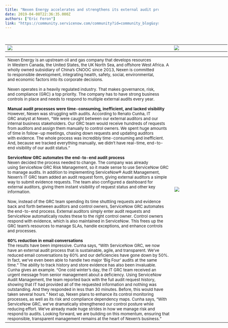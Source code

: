 ```yaml
---
title: "Nexen Energy accelerates and strengthens its external audit processes with ServiceNow GRC"
date: 2019-04-08T22:36:35.000Z
authors: ["Eric Feron"]
link: "https://community.servicenow.com/community?id=community_blog&sys_id=e499cfbfdb683344d82ffb24399619cd"
---
```

<div> </div>
<div>
<table style="width: 730px;"><tbody><tr><td style="width: 566.2px;"><img style="max-width: 100%; max-height: 480px;" src="https://community.servicenow.com/64984377db683344d82ffb2439961911.iix" /></td><td style="width: 176.8px;"><img style="max-width: 100%; max-height: 480px;" src="https://community.servicenow.com/3ac8833bdb683344d82ffb24399619a2.iix" /></td></tr></tbody></table>
</div>
<div>
<table style="width: 732px;"><tbody><tr><td style="width: 563.8px;">
<div><span style="font-size: 10pt;">Nexen Energy is an upstream oil and gas company that develops resources in Western Canada, the United States, the UK North Sea, and offshore West Africa. A wholly owned subsidiary of China’s CNOOC since 2013, Nexen is committed to responsible development, integrating health, safety, social, environmental, and economic factors into its corporate decisions.</span></div>
<div><span style="font-size: 10pt;"> </span></div>
<div><span style="font-size: 10pt;">Nexen operates in a heavily regulated industry. That makes governance, risk, and compliance (GRC) a top priority. The company has to have strong business controls in place and needs to respond to multiple external audits every year.</span></div>
<div>
<div><span style="font-size: 10pt;"> </span></div>
<div><span style="font-size: 10pt;"><strong>Manual audit processes were time-consuming, inefficient, and lacked visibility</strong></span></div>
<div><span style="font-size: 10pt;">However, Nexen was struggling with audits. According to Renato Cunha, IT GRC analyst at Nexen, “We were caught between our external auditors and our internal business stakeholders. Our GRC team would receive hundreds of requests from auditors and assign them manually to control owners. We spent huge amounts of time in follow-up meetings, chasing down requests and updating auditors with evidence. The whole process was incredibly time-consuming and inefficient. And, because we tracked everything manually, we didn’t have real-time, end-to-end visibility of our audit status.”</span></div>
<div><span style="font-size: 10pt;"> </span></div>
<div><span style="font-size: 10pt;"><strong>ServiceNow GRC automates the end-to-end audit process</strong></span></div>
<div><span style="font-size: 10pt;">Nexen decided the process needed to change. The company was already using ServiceNow GRC Risk Management, so it made sense to use ServiceNow GRC to manage audits. In addition to implementing ServiceNow® Audit Management, Nexen’s IT GRC team added an audit request form, giving external auditors a simple way to submit evidence requests. The team also configured a dashboard for external auditors, giving them instant visibility of request status and other key information.</span></div>
<div><span style="font-size: 10pt;"> </span></div>
<div>
<div><span style="font-size: 10pt;">Now, instead of the GRC team spending its time shuttling requests and evidence back and forth between auditors and control owners, ServiceNow GRC automates the end-to-end process. External auditors simply enter audit requests and ServiceNow automatically routes these to the right control owner. Control owners respond with evidence, which is also maintained in ServiceNow. This frees up the GRC team’s resources to manage SLAs, handle exceptions, and enhance controls and processes.</span></div>
<div><span style="font-size: 10pt;"> </span></div>
<div><span style="font-size: 10pt;"><strong>60% reduction in email conversations</strong></span></div>
<div><span style="font-size: 10pt;">The results have been impressive. Cunha says, “With ServiceNow GRC, we now have an external audit process that is sustainable, agile, and transparent. We’ve reduced email conversations by 60% and our deficiencies have gone down by 50%. In fact, we’ve even been able to handle two major ‘Big Four’ audits at the same time.” The ability to track history and store evidence has also been invaluable. Cunha gives an example. “One cold winter’s day, the IT GRC team received an urgent message from senior management about a deficiency. Using ServiceNow Audit Management, the team reported back with the full audit request history, showing that IT had provided all of the requested information and nothing was outstanding. And they responded in less than 30 minutes. Before, this would have taken several hours.” Next up, Nexen plans to enhance its control monitoring processes, as well as its risk and compliance dependency maps. Cunha says, “With ServiceNow GRC, we’ve dramatically strengthened our control posture while reducing effort. We’ve already made huge strides in how we manage risk and respond to audits. Looking forward, we are building on this momentum, ensuring that responsible, transparent management remains at the heart of Nexen’s business.”</span></div>
</div>
</div>
</td><td style="width: 181.2px;"><img style="max-width: 100%; max-height: 480px;" src="https://community.servicenow.com/4b294f7fdb683344d82ffb243996198d.iix" /></td></tr></tbody></table>
</div>
<div> </div>
<div> </div>
<div> </div>